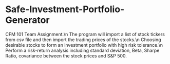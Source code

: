 # Safe-Investment-Portfolio-Generator

CFM 101 Team Assignment.\n
The program will import a list of stock tickers from csv file and then import the trading prices of the stocks.\n
Choosing desirable stocks to form an investment portfolio with high risk tolerance.\n
Perform a risk-return analysis including standard deviation, Beta, Sharpe Ratio, covariance between the stock prices and S&P 500.
